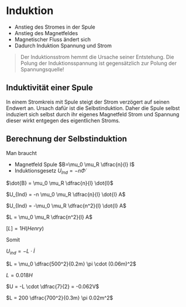 # Induktion

* Anstieg des Stromes in der Spule
* Anstieg des Magnetfeldes
* Magnetischer Fluss ändert sich
* Dadurch Induktion Spannung und Strom

> Der Induktionsstrom hemmt die Ursache seiner Entstehung. Die Polung der Induktionsspannung ist gegensätzlich zur Polung der Spannungsquelle!

## Induktivität einer Spule

In einem Stromkreis mit Spule steigt der Strom verzögert auf seinen Endwert an. Ursach dafür ist die Selbstinduktion. Daher die Spule selbst induziert sich selbst durch ihr eigenes Magnetfeld Strom und Spannung dieser wirkt entgegen des eigentlichen Stroms.

## Berechnung der Selbstinduktion

Man braucht
* Magnetfeld Spule $B=\mu_0 \mu_R \dfrac{n}{l} I$
* Induktionsgesetz $U_{Ind} = -n \dot{\Phi}$

$\dot{B} = \mu_0 \mu_R \dfrac{n}{l} \dot{I}$

$U_{Ind} = -n \mu_0 \mu_R \dfrac{n}{l} \dot{I} A$

$U_{Ind} = -\mu_0 \mu_R \dfrac{n^2}{l} \dot{I} A$

$L = \mu_0 \mu_R \dfrac{n^2}{l} A$

$[L] = 1H(Henry)$

Somit

$U_{ind} = -L \cdot \dot{I}$

$L = \mu_0 \dfrac{500^2}{0.2m} \pi \cdot (0.06m)^2$

$L = 0.018H$

$U = -L \cdot \dfrac{7}{2} = -0.062V$

$L = 200 \dfrac{700^2}{0.3m} \pi 0.02m^2$
